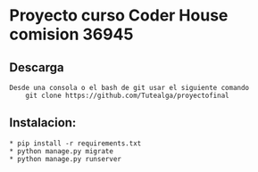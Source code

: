 # Proyecto curso Coder House comision 36945
## Descarga
    Desde una consola o el bash de git usar el siguiente comando
        git clone https://github.com/Tutealga/proyectofinal
## Instalacion:
    * pip install -r requirements.txt
    * python manage.py migrate
    * python manage.py runserver